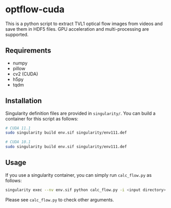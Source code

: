 # optflow-cuda
This is a python script to extract TVL1 optical flow images from videos and save them in HDF5 files.
GPU acceleration and multi-processing are supported.

## Requirements
- numpy
- pillow
- cv2 (CUDA)
- h5py
- tqdm

## Installation

Singularity definition files are provided in `singularity/`.
You can build a container for this script as follows:
```bash
# CUDA 11.1
sudo singularity build env.sif singularity/env111.def

# CUDA 10.1
sudo singularity build env.sif singularity/env111.def
```

## Usage
If you use a singularity container, you can simply run `calc_flow.py` as follows:
```bash
singularity exec --nv env.sif python calc_flow.py -i <input directory> -o <output directory> -e <target extension>
```

Please see `calc_flow.py` to check other arguments.